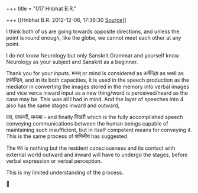 +++
title = "017 Hnbhat B.R."

+++
[[Hnbhat B.R.	2012-12-06, 17:36:30 [Source](https://groups.google.com/g/bvparishat/c/y2J40OEKN0Q)]]



I think both of us are going towards opposite directions, and unless the point is round enough, like the globe, we cannot meet each other at any point.

  

I do not know Neurology but only Sanskrit Grammar and yourself know Neurology as your subject and Sanskrit as a beginner.

  

Thank you for your inputs. मनस् or mind is considered as कर्मेन्द्रिय as well as ज्ञानेन्द्रिय, and in its both capacities, it is used in the speech production as the mediator in converting the images stored in the memory into verbal images and vice verca inward input as a new thing/word is perceived/heard as the case may be. This was all I had in mind. And the layer of speeches into 4 also has the same stages inward and outward,

  

परा, पश्यन्ती, मध्यमा - and finally विखरी which is the fully accomplished speech conveying communications between the human beings capable of maintaining such insufficient, but in itself competent means for conveying it. This is the same process of पाणिनीय has suggested.

  

The परा is nothing but the resident consciousness and its contact with external world outward and inward will have to undergo the stages, before verbal expression or verbal perception.

  

This is my limited understanding of the process.



